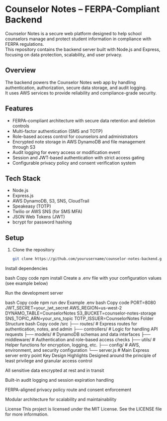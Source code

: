 # Counselor Notes – FERPA-Compliant Backend

Counselor Notes is a secure web platform designed to help school counselors manage and protect student information in compliance with FERPA regulations.  
This repository contains the backend server built with Node.js and Express, focusing on data protection, scalability, and user privacy.

## Overview

The backend powers the Counselor Notes web app by handling authentication, authorization, secure data storage, and audit logging.  
It uses AWS services to provide reliability and compliance-grade security.

## Features

- FERPA-compliant architecture with secure data retention and deletion controls  
- Multi-factor authentication (SMS and TOTP)  
- Role-based access control for counselors and administrators  
- Encrypted note storage in AWS DynamoDB and file management through S3  
- Audit logging for every access or modification event  
- Session and JWT-based authentication with strict access gating  
- Configurable privacy policy and consent verification system  

## Tech Stack

- Node.js  
- Express.js  
- AWS DynamoDB, S3, SNS, CloudTrail  
- Speakeasy (TOTP)  
- Twilio or AWS SNS (for SMS MFA)  
- JSON Web Tokens (JWT)  
- bcrypt for password hashing  

## Setup

1. Clone the repository  
   ```bash
   git clone https://github.com/yourusername/counselor-notes-backend.git
Install dependencies

bash
Copy code
npm install
Create a .env file with your configuration values (see example below)

Run the development server

bash
Copy code
npm run dev
Example .env
bash
Copy code
PORT=8080
JWT_SECRET=your_jwt_secret
AWS_REGION=us-west-2
DYNAMO_TABLE=CounselorNotes
S3_BUCKET=counselor-notes-storage
SNS_TOPIC_ARN=your_sns_topic
TOTP_ISSUER=CounselorNotes
Folder Structure
bash
Copy code
/src
 ├── routes/         # Express routes for authentication, notes, and admin
 ├── controllers/    # Logic for handling API requests
 ├── models/         # DynamoDB schemas and data interfaces
 ├── middleware/     # Authentication and role-based access checks
 ├── utils/          # Helper functions for encryption, logging, etc.
 ├── config/         # AWS, environment, and security configuration
 └── server.js       # Main Express server entry point
Key Design Highlights
Designed around the principle of least privilege and granular access control

All sensitive data encrypted at rest and in transit

Built-in audit logging and session expiration handling

FERPA-aligned privacy policy route and consent enforcement

Modular architecture for scalability and maintainability

License
This project is licensed under the MIT License.
See the LICENSE file for more information.
